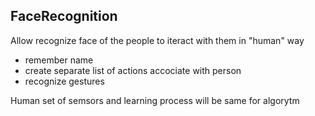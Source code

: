 ## FaceRecognition 

Allow recognize face of the people to iteract  with them in "human" way
 - remember name 
 - create separate list of actions accociate with person
 - recognize gestures
 
 Human set of semsors and learning process will be same for algorytm
 
 
